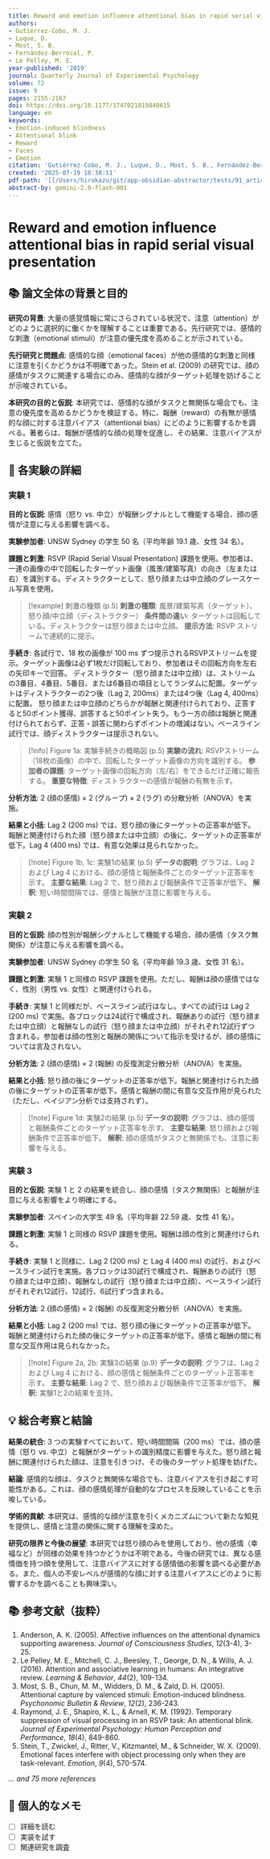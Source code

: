 ```yaml
---
title: Reward and emotion influence attentional bias in rapid serial visual presentation
authors:
- Gutiérrez-Cobo, M. J.
- Luque, D.
- Most, S. B.
- Fernández-Berrocal, P.
- Le Pelley, M. E.
year-published: '2019'
journal: Quarterly Journal of Experimental Psychology
volume: 72
issue: 9
pages: 2155-2167
doi: https://doi.org/10.1177/1747021819840615
language: en
keywords:
- Emotion-induced blindness
- Attentional blink
- Reward
- Faces
- Emotion
citation: 'Gutiérrez-Cobo, M. J., Luque, D., Most, S. B., Fernández-Berrocal, P., & Le Pelley, M. E. (2019). Reward and emotion influence attentional bias in rapid serial visual presentation. Quarterly Journal of Experimental Psychology, 72(9), 2155-2167. https://doi.org/10.1177/1747021819840615'
created: '2025-07-19 18:38:11'
pdf-path: '[[/Users/hirokazu/git/app-obsidian-abstractor/tests/91_articles/Gutiérrez-Cobo et al. 2019 - Reward and emotion influence attentional bias in rapid serial visual presentation.pdf]]'
abstract-by: gemini-2.0-flash-001
---
```


# Reward and emotion influence attentional bias in rapid serial visual presentation

## 📚 論文全体の背景と目的

**研究の背景**: 大量の感覚情報に常にさらされている状況で、注意（attention）がどのように選択的に働くかを理解することは重要である。先行研究では、感情的な刺激（emotional stimuli）が注意の優先度を高めることが示されている。

**先行研究と問題点**: 感情的な顔（emotional faces）が他の感情的な刺激と同様に注意を引くかどうかは不明確であった。Stein et al. (2009) の研究では、顔の感情がタスクに関連する場合にのみ、感情的な顔がターゲット処理を妨げることが示唆されている。

**本研究の目的と仮説**: 本研究では、感情的な顔がタスクと無関係な場合でも、注意の優先度を高めるかどうかを検証する。特に、報酬（reward）の有無が感情的な顔に対する注意バイアス（attentional bias）にどのように影響するかを調べる。著者らは、報酬が感情的な顔の処理を促進し、その結果、注意バイアスが生じると仮説を立てた。

## 🧪 各実験の詳細

### 実験 1

**目的と仮説**: 感情（怒り vs. 中立）が報酬シグナルとして機能する場合、顔の感情が注意に与える影響を調べる。

**実験参加者**: UNSW Sydney の学生 50 名（平均年齢 19.1 歳、女性 34 名）。

**課題と刺激**: RSVP (Rapid Serial Visual Presentation) 課題を使用。参加者は、一連の画像の中で回転したターゲット画像（風景/建築写真）の向き（左または右）を識別する。ディストラクターとして、怒り顔または中立顔のグレースケール写真を使用。

> [!example] 刺激の種類 (p.5)
> **刺激の種類**: 風景/建築写真（ターゲット）、怒り顔/中立顔（ディストラクター）
> **条件間の違い**: ターゲットは回転している。ディストラクターは怒り顔または中立顔。
> **提示方法**: RSVP ストリームで連続的に提示。

**手続き**: 各試行で、18 枚の画像が 100 ms ずつ提示されるRSVPストリームを提示。ターゲット画像は必ず1枚だけ回転しており、参加者はその回転方向を左右の矢印キーで回答。
ディストラクター（怒り顔または中立顔）は、ストリームの3番目、4番目、5番目、または6番目の項目としてランダムに配置。ターゲットはディストラクターの2つ後（Lag 2, 200ms）または4つ後（Lag 4, 400ms）に配置。
怒り顔または中立顔のどちらかが報酬と関連付けられており、正答すると50ポイント獲得、誤答すると50ポイント失う。もう一方の顔は報酬と関連付けられておらず、正答・誤答に関わらずポイントの増減はない。ベースライン試行では、顔ディストラクターは提示されない。

> [!info] Figure 1a: 実験手続きの概略図 (p.5)
> **実験の流れ**: RSVPストリーム（18枚の画像）の中で、回転したターゲット画像の方向を識別する。
> **参加者の課題**: ターゲット画像の回転方向（左/右）をできるだけ正確に報告する。
> **重要な特徴**: ディストラクターの感情が報酬の有無を示す。

**分析方法**: 2 (顔の感情) × 2 (グループ) × 2 (ラグ) の分散分析（ANOVA）を実施。

**結果と小括**:
Lag 2 (200 ms) では、怒り顔の後にターゲットの正答率が低下。報酬と関連付けられた顔（怒り顔または中立顔）の後に、ターゲットの正答率が低下。Lag 4 (400 ms) では、有意な効果は見られなかった。

> [!note] Figure 1b, 1c: 実験1の結果 (p.5)
> **データの説明**: グラフは、Lag 2 および Lag 4 における、顔の感情と報酬条件ごとのターゲット正答率を示す。
> **主要な結果**: Lag 2 で、怒り顔および報酬条件で正答率が低下。
> **解釈**: 短い時間間隔では、感情と報酬が注意に影響を与える。

### 実験 2

**目的と仮説**: 顔の性別が報酬シグナルとして機能する場合、顔の感情（タスク無関係）が注意に与える影響を調べる。

**実験参加者**: UNSW Sydney の学生 50 名（平均年齢 19.3 歳、女性 31 名）。

**課題と刺激**: 実験 1 と同様の RSVP 課題を使用。ただし、報酬は顔の感情ではなく、性別（男性 vs. 女性）と関連付けられる。

**手続き**: 実験 1 と同様だが、ベースライン試行はなし。すべての試行は Lag 2 (200 ms) で実施。各ブロックは24試行で構成され、報酬ありの試行（怒り顔または中立顔）と報酬なしの試行（怒り顔または中立顔）がそれぞれ12試行ずつ含まれる。参加者は顔の性別と報酬の関係について指示を受けるが、顔の感情については言及されない。

**分析方法**: 2 (顔の感情) × 2 (報酬) の反復測定分散分析（ANOVA）を実施。

**結果と小括**: 怒り顔の後にターゲットの正答率が低下。報酬と関連付けられた顔の後にターゲットの正答率が低下。感情と報酬の間に有意な交互作用が見られた（ただし、ベイジアン分析では支持されず）。

> [!note] Figure 1d: 実験2の結果 (p.5)
> **データの説明**: グラフは、顔の感情と報酬条件ごとのターゲット正答率を示す。
> **主要な結果**: 怒り顔および報酬条件で正答率が低下。
> **解釈**: 顔の感情がタスクと無関係でも、注意に影響を与える。

### 実験 3

**目的と仮説**: 実験 1 と 2 の結果を統合し、顔の感情（タスク無関係）と報酬が注意に与える影響をより明確にする。

**実験参加者**: スペインの大学生 49 名（平均年齢 22.59 歳、女性 41 名）。

**課題と刺激**: 実験 1 と同様の RSVP 課題を使用。報酬は顔の性別と関連付けられる。

**手続き**: 実験 1 と同様に、Lag 2 (200 ms) と Lag 4 (400 ms) の試行、およびベースライン試行を実施。各ブロックは30試行で構成され、報酬ありの試行（怒り顔または中立顔）、報酬なしの試行（怒り顔または中立顔）、ベースライン試行がそれぞれ12試行、12試行、6試行ずつ含まれる。

**分析方法**: 2 (顔の感情) × 2 (報酬) の反復測定分散分析（ANOVA）を実施。

**結果と小括**: Lag 2 (200 ms) では、怒り顔の後にターゲットの正答率が低下。報酬と関連付けられた顔の後にターゲットの正答率が低下。感情と報酬の間に有意な交互作用は見られなかった。

> [!note] Figure 2a, 2b: 実験3の結果 (p.9)
> **データの説明**: グラフは、Lag 2 および Lag 4 における、顔の感情と報酬条件ごとのターゲット正答率を示す。
> **主要な結果**: Lag 2 で、怒り顔および報酬条件で正答率が低下。
> **解釈**: 実験1と2の結果を支持。

## 💡 総合考察と結論

**結果の統合**: 3 つの実験すべてにおいて、短い時間間隔（200 ms）では、顔の感情（怒り vs. 中立）と報酬がターゲットの識別精度に影響を与えた。怒り顔と報酬に関連付けられた顔は、注意を引きつけ、その後のターゲット処理を妨げた。

**結論**: 感情的な顔は、タスクと無関係な場合でも、注意バイアスを引き起こす可能性がある。これは、顔の感情処理が自動的なプロセスを反映していることを示唆している。

**学術的貢献**: 本研究は、感情的な顔が注意を引くメカニズムについて新たな知見を提供し、感情と注意の関係に関する理解を深めた。

**研究の限界と今後の展望**: 本研究では怒り顔のみを使用しており、他の感情（幸福など）が同様の効果を持つかどうかは不明である。今後の研究では、異なる感情価を持つ顔を使用して、注意バイアスに対する感情価の影響を調べる必要がある。また、個人の不安レベルが感情的な顔に対する注意バイアスにどのように影響するかを調べることも興味深い。

## 📚 参考文献（抜粋）

1. Anderson, A. K. (2005). Affective influences on the attentional dynamics supporting awareness. *Journal of Consciousness Studies*, *12*(3-4), 3-25.
2. Le Pelley, M. E., Mitchell, C. J., Beesley, T., George, D. N., & Wills, A. J. (2016). Attention and associative learning in humans: An integrative review. *Learning & Behavior*, *44*(2), 109-134.
3. Most, S. B., Chun, M. M., Widders, D. M., & Zald, D. H. (2005). Attentional capture by valenced stimuli: Emotion-induced blindness. *Psychonomic Bulletin & Review*, *12*(2), 236-243.
4. Raymond, J. E., Shapiro, K. L., & Arnell, K. M. (1992). Temporary suppression of visual processing in an RSVP task: An attentional blink. *Journal of Experimental Psychology: Human Perception and Performance*, *18*(4), 849-860.
5. Stein, T., Zwickel, J., Ritter, V., Kitzmantel, M., & Schneider, W. X. (2009). Emotional faces interfere with object processing only when they are task-relevant. *Emotion*, *9*(4), 570-574.

*... and 75 more references*

## 📝 個人的なメモ

- [ ] 詳細を読む
- [ ] 実装を試す
- [ ] 関連研究を調査